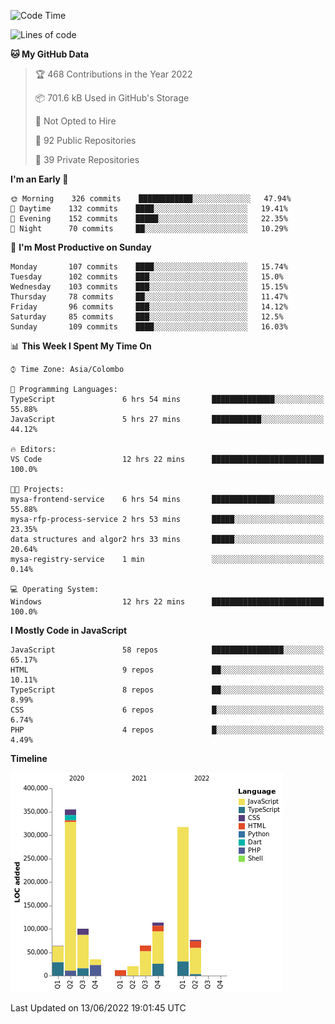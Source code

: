 
<!--START_SECTION:waka-->
![Code Time](http://img.shields.io/badge/Code%20Time-0%20secs-blue)

![Lines of code](https://img.shields.io/badge/From%20Hello%20World%20I%27ve%20Written-1%20Million%20lines%20of%20code-blue)

**🐱 My GitHub Data** 

> 🏆 468 Contributions in the Year 2022
 > 
> 📦 701.6 kB Used in GitHub's Storage 
 > 
> 🚫 Not Opted to Hire
 > 
> 📜 92 Public Repositories 
 > 
> 🔑 39 Private Repositories  
 > 
**I'm an Early 🐤** 

```text
🌞 Morning    326 commits    ████████████░░░░░░░░░░░░░   47.94% 
🌆 Daytime    132 commits    ████░░░░░░░░░░░░░░░░░░░░░   19.41% 
🌃 Evening    152 commits    █████░░░░░░░░░░░░░░░░░░░░   22.35% 
🌙 Night      70 commits     ██░░░░░░░░░░░░░░░░░░░░░░░   10.29%

```
📅 **I'm Most Productive on Sunday** 

```text
Monday       107 commits    ████░░░░░░░░░░░░░░░░░░░░░   15.74% 
Tuesday      102 commits    ███░░░░░░░░░░░░░░░░░░░░░░   15.0% 
Wednesday    103 commits    ███░░░░░░░░░░░░░░░░░░░░░░   15.15% 
Thursday     78 commits     ██░░░░░░░░░░░░░░░░░░░░░░░   11.47% 
Friday       96 commits     ███░░░░░░░░░░░░░░░░░░░░░░   14.12% 
Saturday     85 commits     ███░░░░░░░░░░░░░░░░░░░░░░   12.5% 
Sunday       109 commits    ████░░░░░░░░░░░░░░░░░░░░░   16.03%

```


📊 **This Week I Spent My Time On** 

```text
⌚︎ Time Zone: Asia/Colombo

💬 Programming Languages: 
TypeScript               6 hrs 54 mins       ██████████████░░░░░░░░░░░   55.88% 
JavaScript               5 hrs 27 mins       ███████████░░░░░░░░░░░░░░   44.12%

🔥 Editors: 
VS Code                  12 hrs 22 mins      █████████████████████████   100.0%

🐱‍💻 Projects: 
mysa-frontend-service    6 hrs 54 mins       ██████████████░░░░░░░░░░░   55.88% 
mysa-rfp-process-service 2 hrs 53 mins       █████░░░░░░░░░░░░░░░░░░░░   23.35% 
data structures and algor2 hrs 33 mins       █████░░░░░░░░░░░░░░░░░░░░   20.64% 
mysa-registry-service    1 min               ░░░░░░░░░░░░░░░░░░░░░░░░░   0.14%

💻 Operating System: 
Windows                  12 hrs 22 mins      █████████████████████████   100.0%

```

**I Mostly Code in JavaScript** 

```text
JavaScript               58 repos            ████████████████░░░░░░░░░   65.17% 
HTML                     9 repos             ██░░░░░░░░░░░░░░░░░░░░░░░   10.11% 
TypeScript               8 repos             ██░░░░░░░░░░░░░░░░░░░░░░░   8.99% 
CSS                      6 repos             █░░░░░░░░░░░░░░░░░░░░░░░░   6.74% 
PHP                      4 repos             █░░░░░░░░░░░░░░░░░░░░░░░░   4.49%

```


**Timeline**

![Chart not found](https://raw.githubusercontent.com/ccweerasinghe1994/ccweerasinghe1994/master/charts/bar_graph.png) 


 Last Updated on 13/06/2022 19:01:45 UTC
<!--END_SECTION:waka-->
